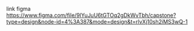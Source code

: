 
link figma
https://www.figma.com/file/9lYuJuU6tGTOq2gDkWvTbh/capstone?type=design&node-id=4%3A387&mode=design&t=rlvXj10sh2iMS3wQ-1


